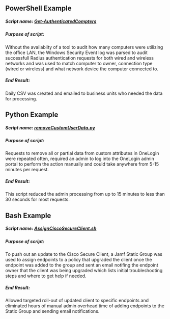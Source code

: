 PowerShell Example
--------
##### Script name: [*Get-AuthenticatedCompters*](../master/Get-AuthenticatedComputers.ps1)
##### Purpose of script:
  Without the availabilty of a tool to audit how many computers were utilizing the office LAN, the Windows Security Event log was parsed to audit successfull Radius authentication requests for both wired and wireless networks and was used to match computer to owner, connection type (wired or wireless) and what network device the computer connected to.
##### End Result:
  Daily CSV was created and emailed to business units who needed the data for processing.

Python Example
--------
##### Script name: [*removeCustomUserData.py*](../master/removeCustomUserData.py)
##### Purpose of script:
  Requests to remove all or partial data from custom attributes in OneLogin were repeated often, required an admin to log into the OneLogin admin portal to perform the action manually and could take anywhere from 5-15 minutes per request.
##### End Result:
  This script reduced the admin processing from up to 15 minutes to less than 30 seconds for most requests.

Bash Example
--------
##### Script name: [*AssignCiscoSecureClient.sh*](../master/AssignCiscoSecureClient.sh)
##### Purpose of script:
  To push out an update to the Cisco Secure Client, a Jamf Static Group was used to assign endpoints to a policy that upgraded the client once the endpoint was added to the group and sent an email notifing the endpoint owner that the client was being upgraded which lists initial troubleshooting steps and where to get help if needed.
##### End Result:
  Allowed targeted roll-out of updated client to specific endpoints and eliminated hours of manual admin overhead time of adding endpoints to the Static Group and sending email notifications.  



